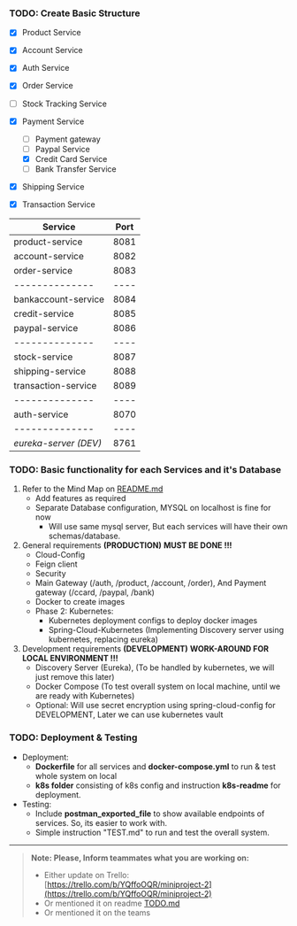 

### TODO: Create Basic Structure

- [X] Product Service

- [X] Account Service

- [X] Auth Service

- [X] Order Service
- [ ] Stock Tracking Service

- [X] Payment Service
    - [ ] Payment gateway
    - [ ] Paypal Service
    - [X] Credit Card Service
    - [ ] Bank Transfer Service

- [X] Shipping Service
- [X] Transaction Service

| Service               | Port |
|-----------------------|------|
| product-service       | 8081 |
| account-service       | 8082 |
| order-service         | 8083 |
| --------------        | ---- |
| bankaccount-service   | 8084 |
| credit-service        | 8085 |
| paypal-service        | 8086 |
| --------------        | ---- |
| stock-service         | 8087 |
| shipping-service      | 8088 |
| transaction-service   | 8089 |
| --------------        | ---- |
| auth-service          | 8070 |
| --------------        | ---- |
| _eureka-server (DEV)_ | 8761 |


### TODO: Basic functionality for each Services and it's Database

1. Refer to the  Mind Map on [README.md](./README.md)
   - Add features as required
   - Separate Database configuration, MYSQL on localhost is fine for now
     - Will use same mysql server, But each services will have their own schemas/database.
2. General requirements __(PRODUCTION)__  __MUST BE DONE !!!__
   - Cloud-Config
   - Feign client
   - Security
   - Main Gateway (/auth, /product, /account, /order), And Payment gateway (/ccard, /paypal, /bank)
   - Docker to create images
   - Phase 2: Kubernetes:
     - Kubernetes deployment configs to deploy docker images
     - Spring-Cloud-Kubernetes (Implementing Discovery server using kubernetes, replacing eureka)
3. Development requirements __(DEVELOPMENT)__ __WORK-AROUND FOR LOCAL ENVIRONMENT !!!__
   - Discovery Server (Eureka), (To be handled by kubernetes, we will just remove this later)
   - Docker Compose (To test overall system on local machine, until we are ready with Kubernetes)
   - Optional: Will use secret encryption using spring-cloud-config for DEVELOPMENT, Later we can use kubernetes vault


### TODO: Deployment & Testing
- Deployment:
  - __Dockerfile__ for all services and __docker-compose.yml__ to run & test whole system on local
  - __k8s folder__ consisting of k8s config and instruction __k8s-readme__  for deployment.
- Testing:
  - Include __postman_exported_file__ to show available endpoints of services. So, its easier to work with.
  - Simple instruction "TEST.md" to run and test the overall system.

---  

> __Note: Please, Inform teammates what you are working on:__
> - Either update on Trello: [https://trello.com/b/YQffoOQR/miniproject-2](https://trello.com/b/YQffoOQR/miniproject-2)
> - Or mentioned it on readme [TODO.md](./TODO.md)
> - Or mentioned it on the teams

